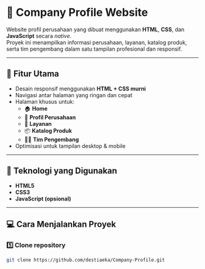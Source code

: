 # 🏢 Company Profile Website

Website profil perusahaan yang dibuat menggunakan **HTML**, **CSS**, dan **JavaScript** secara *native*.  
Proyek ini menampilkan informasi perusahaan, layanan, katalog produk, serta tim pengembang dalam satu tampilan profesional dan responsif.

---

## 🚀 Fitur Utama

- Desain responsif menggunakan **HTML + CSS murni**
- Navigasi antar halaman yang ringan dan cepat
- Halaman khusus untuk:
  - 🏠 **Home**
  - 🧾 **Profil Perusahaan**
  - 💼 **Layanan**
  - 📦 **Katalog Produk**
  - 👩‍💻 **Tim Pengembang**
- Optimisasi untuk tampilan desktop & mobile

---

## 🧰 Teknologi yang Digunakan

- **HTML5** 
- **CSS3**   
- **JavaScript (opsional)** 

---

## 💻 Cara Menjalankan Proyek

### 1️⃣ Clone repository
```bash
git clone https://github.com/destiaeka/Company-Profile.git
